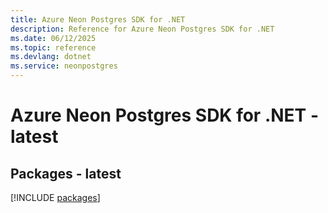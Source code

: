 ```yaml
---
title: Azure Neon Postgres SDK for .NET
description: Reference for Azure Neon Postgres SDK for .NET
ms.date: 06/12/2025
ms.topic: reference
ms.devlang: dotnet
ms.service: neonpostgres
---
```

# Azure Neon Postgres SDK for .NET - latest
## Packages - latest
[!INCLUDE [packages](neon-postgres-index.md)]